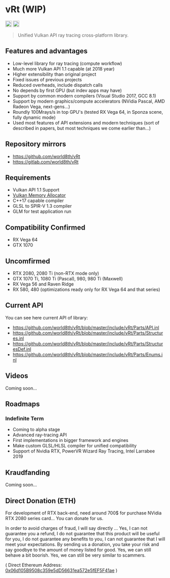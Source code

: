 # vRt (WIP)

<a href="https://gitter.im/world8th/vRt?utm_source=badge&utm_medium=badge&utm_campaign=pr-badge&utm_content=badge" target="_blank" title="Gitter"><img src="https://badges.gitter.im/world8th/vRt.svg" alt="Donate ETH" height="20px"/></a>
<a href="https://etherdonation.com/d?to=0x06d105B9508c359e5dD56631ea572e5fEF5F41ae" target="_blank" title="Donate ETH"><img src="https://etherdonation.com/i/btn/donate-btn.png" alt="Donate ETH" height="20px"/></a>

> Unified Vulkan API ray tracing cross-platform library.

## Features and advantages

- Low-level library for ray tracing (compute workflow)
- Much more Vulkan API 1.1 capable (at 2018 year)
- Higher extensibility than original project
- Fixed issues of previous projects
- Reduced overheads, include dispatch calls
- No depends by first GPU (but indev apps may have)
- Support by common modern compilers (Visual Studio 2017, GCC 8.1)
- Support by modern graphics/compute accelerators (NVidia Pascal, AMD Radeon Vega, next-gens...)
- Roundly 100Mrays/s in top GPU's (tested RX Vega 64, in Sponza scene, fully dynamic mode)
- Used most features of API extensions and modern techniques (sort of described in papers, but most techniques we come earlier than...)

## Repository mirrors

- https://github.com/world8th/vRt
- https://gitlab.com/world8th/vRt

## Requirements

- Vulkan API 1.1 Support
- [Vulkan Memory Allocator](https://github.com/GPUOpen-LibrariesAndSDKs/VulkanMemoryAllocator)
- C++17 capable compiler
- GLSL to SPIR-V 1.3 compiler
- GLM for test application run

## Compatibility Confirmed

- RX Vega 64
- GTX 1070

## Uncomfirmed

- RTX 2080, 2080 Ti (non-RTX mode only)
- GTX 1070 Ti, 1080 Ti (Pascal), 980, 980 Ti (Maxwell)
- RX Vega 56 and Raven Ridge
- RX 580, 480 (optimizations ready only for RX Vega 64 and that series)

## Current API

You can see here current API of library:

- https://github.com/world8th/vRt/blob/master/include/vRt/Parts/API.inl
- https://github.com/world8th/vRt/blob/master/include/vRt/Parts/Structures.inl
- https://github.com/world8th/vRt/blob/master/include/vRt/Parts/StructuresDef.inl
- https://github.com/world8th/vRt/blob/master/include/vRt/Parts/Enums.inl

## Videos

Coming soon...

## Roadmaps

### Indefinite Term

- Coming to alpha stage
- Advanced ray-tracing API
- First implementations in bigger framework and engines
- Make custom GLSL/HLSL compiler for unified compatibility
- Support of Nvidia RTX, PowerVR Wizard Ray Tracing, Intel Larrabee 2019

## Kraudfanding

Coming soon...

## Direct Donation (ETH)

For development of RTX back-end, need around 700$ for purchase NVidia RTX 2080 series card... You can donate for us.

In order to avoid charges of fraud, I will say directly ... Yes, I can not guarantee you a refund, I do not guarantee that this product will be useful for you, I do not guarantee any benefits to you, I can not guarantee that I will meet your expectations. By sending us a donation, you take your risk and say goodbye to the amount of money listed for good. Yes, we can still behave a bit boorish. Yes, we can still be very similar to scammers.

( Direct Ethereum Address: [0x06d105B9508c359e5dD56631ea572e5fEF5F41ae](https://etherdonation.com/d?to=0x06d105B9508c359e5dD56631ea572e5fEF5F41ae) )
